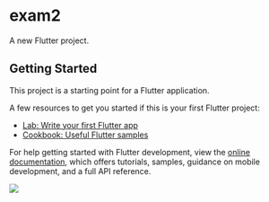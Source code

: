 # exam2

A new Flutter project.

## Getting Started

This project is a starting point for a Flutter application.

A few resources to get you started if this is your first Flutter project:

- [Lab: Write your first Flutter app](https://docs.flutter.dev/get-started/codelab)
- [Cookbook: Useful Flutter samples](https://docs.flutter.dev/cookbook)

For help getting started with Flutter development, view the
[online documentation](https://docs.flutter.dev/), which offers tutorials,
samples, guidance on mobile development, and a full API reference.

<r1>
<img src=”https://user-images.githubusercontent.com/120082183/231372088-07c34324-2f07-486d-bde4-23ee29bf539e.png" height=”"50% width=”50%”>
</r1>
